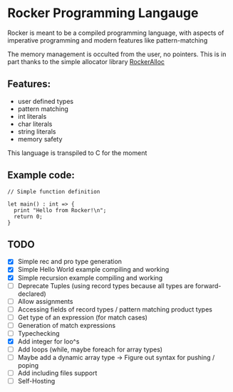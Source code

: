 # Rocker Programming Langauge

Rocker is meant to be a compiled programming language, with aspects of imperative programming and modern features like pattern-matching

The memory management is occulted from the user, no pointers. This is in part thanks to the simple allocator library [RockerAlloc](https://github.com/Paul-Passeron/RockerAllocator.git)

## Features:
- user defined types
- pattern matching
- int literals
- char literals
- string literals
- memory safety

This language is transpiled to C for the moment

## Example code:

```
// Simple function definition

let main() : int => {
  print "Hello from Rocker!\n";
  return 0;
}
```

## TODO
- [x] Simple rec and pro type generation
- [x] Simple Hello World example compiling and working
- [x] Simple recursion example compiling and working
- [ ] Deprecate Tuples (using record types because all types are forward-declared)
- [ ] Allow assignments
- [ ] Accessing fields of record types / pattern matching product types
- [ ] Get type of an expression (for match cases)
- [ ] Generation of match expressions
- [ ] Typechecking
- [x] Add integer for loo^s 
- [ ] Add loops (while, maybe foreach for array types)
- [ ] Maybe add a dynamic array type -> Figure out syntax for pushing / poping
- [ ] Add including files support
- [ ] Self-Hosting